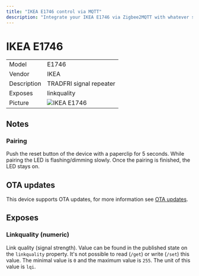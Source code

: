 ```yaml
---
title: "IKEA E1746 control via MQTT"
description: "Integrate your IKEA E1746 via Zigbee2MQTT with whatever smart home infrastructure you are using without the vendors bridge or gateway."
---
```


<!-- !!!! -->
<!-- ATTENTION: This file is auto-generated through docgen! -->
<!-- You can only edit the "## Notes"-Section. -->
<!-- !!!! -->

# IKEA E1746

|     |     |
|-----|-----|
| Model | E1746  |
| Vendor  | IKEA  |
| Description | TRADFRI signal repeater |
| Exposes | linkquality |
| Picture | ![IKEA E1746](https://psi-4ward.github.io/zigbee2mqtt-docs/images/devices/E1746.jpg) |


## Notes


### Pairing
Push the reset button of the device with a paperclip for 5 seconds.
While pairing the LED is flashing/dimming slowly. Once the pairing is finished, the LED stays on.


## OTA updates
This device supports OTA updates, for more information see [OTA updates](../guide/usage/ota_updates.md).


## Exposes

### Linkquality (numeric)
Link quality (signal strength).
Value can be found in the published state on the `linkquality` property.
It's not possible to read (`/get`) or write (`/set`) this value.
The minimal value is `0` and the maximum value is `255`.
The unit of this value is `lqi`.

